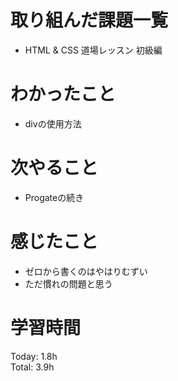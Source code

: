# 取り組んだ課題一覧
- HTML & CSS 道場レッスン 初級編
# わかったこと
- divの使用方法
# 次やること
- Progateの続き
# 感じたこと
- ゼロから書くのはやはりむずい
- ただ慣れの問題と思う
# 学習時間
Today: 1.8h  
Total: 3.9h
